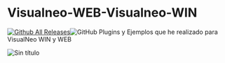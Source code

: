 # Visualneo-WEB-Visualneo-WIN
[![Github All Releases](https://img.shields.io/github/downloads/emo44/Visualneo-WEB-Visualneo-WIN/total.svg)]()![GitHub](https://img.shields.io/github/license/emo44/Visualneo-WEB-Visualneo-WIN)
Plugins y Ejemplos que he realizado para VisualNeo WIN y WEB


![Sin título](https://user-images.githubusercontent.com/2462238/233148145-60ccf617-afc3-4a67-b2e6-edb7949e27d2.jpg)
